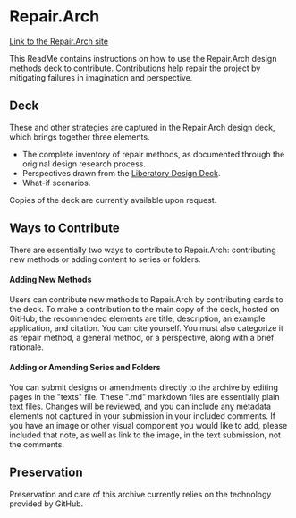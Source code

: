 # Repair.Arch

[Link to the Repair.Arch site][1]

This ReadMe contains instructions on how to use the Repair.Arch design methods deck to contribute. Contributions help repair the project by mitigating failures in imagination and perspective.

## Deck

These and other strategies are captured in the Repair.Arch design deck, which brings together three elements.

- The complete inventory of repair methods, as documented through the original design research process.
- Perspectives drawn from the [Liberatory Design Deck][2].
- What-if scenarios.

Copies of the deck are currently available upon request. 

## Ways to Contribute

There are essentially two ways to contribute to Repair.Arch: contributing new methods or adding content to series or folders.

#### Adding New Methods

Users can contribute new methods to Repair.Arch by contributing cards to the deck. To make a contribution to the main copy of the deck, hosted on GitHub, the recommended elements are title, description, an example application, and citation. You can cite yourself. You must also categorize it as repair method, a general method, or a perspective, along with a brief rationale. 

#### Adding or Amending Series and Folders

You can submit designs or amendments directly to the archive by editing pages in the "texts" file. These ".md" markdown files are essentially plain text files. Changes will be reviewed, and you can include any metadata elements not captured in your submission in your included comments. If you have an image or other visual component you would like to add, please included that note, as well as link to the image, in the text submission, not the comments. 

## Preservation

Preservation and care of this archive currently relies on the technology provided by GitHub.

[1]:	https://jfo-omalley.github.io/repairarch/
[2]:	https://www.liberatorydesign.com/